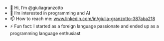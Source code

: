 - 👋 Hi, I’m @giuliagranzotto
- 👀 I’m interested in programming and AI
- 📫 How to reach me: www.linkedin.com/in/giulia-granzotto-387aba218
- ⚡ Fun fact: I started as a foreign language passionate and ended up as a programming language enthusiast

<!---
giuliagranzotto/giuliagranzotto is a ✨ special ✨ repository because its `README.md` (this file) appears on your GitHub profile.
You can click the Preview link to take a look at your changes.
--->
